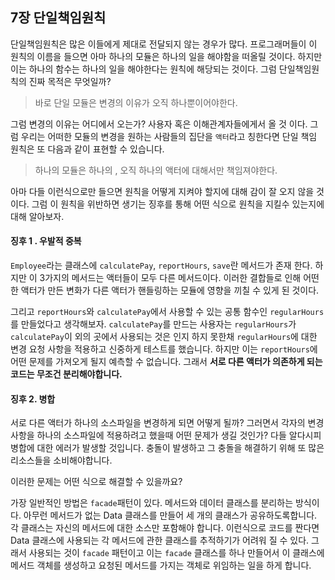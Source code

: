 ## 7장 단일책임원칙

단일책임원칙은 많은 이들에게 제대로 전달되지 않는 경우가 많다. 프로그래머들이 이 원칙의 이름을 들으면 아마 하나의 모듈은 하나의 일을 해야함을 떠올릴 것이다. 하지만 이는 하나의 함수는 하나의 일을 해야한다는 원칙에 해당되는 것이다. 그럼 단일책임원칙의 진짜 목적은 무엇일까?

> 바로 단일 모듈은 변경의 이유가 오직 하나뿐이어야한다.

그럼 변경의 이유는 어디에서 오는가? 사용자 혹은 이해관계자들에게서 올 것 이다. 그럼 우리는 어떠한 모듈의 변경을 원하는 사람들의 집단을 `액터`라고 칭한다면 단일 책임 원칙은 또 다음과 같이 표현할 수 있습니다.

> 하나의 모듈은 하나의 , 오직 하나의 액터에 대해서만 책임져야한다.

아마 다들 이런식으로만 들으면 원칙을 어떻게 지켜야 할지에 대해 감이 잘 오지 않을 것이다. 그럼 이 원칙을 위반하면 생기는 징후를 통해 어떤 식으로 원칙을 지킬수 있는지에 대해 알아보자.

#### 징후 1 . 우발적 중복

`Employee`라는 클래스에 `calculatePay`, `reportHours`, `save`란 메서드가 존재 한다. 하지만 이 3가지의 메서드는 액터들이 모두 다른 메서드이다. 이러한 결합들로 인해 어떤 한 액터가 만든 변화가 다른 액터가 핸들링하는 모듈에 영향을 끼칠 수 있게 된 것이다.

그리고 `reportHours`와 `calculatePay`에서 사용할 수 있는 공통 함수인 `regularHours`를 만들었다고 생각해보자. `calculatePay`를 만드는 사용자는 `regularHours`가 `calculatePay`이 외의 곳에서 사용되는 것은 인지 하지 못한채 `regularHours`에 대한 변경 요청 사항을 적용하고 신중하게 테스트를 했습니다. 하지만 이는 `reportHours`에 어떤 문제를 가져오게 될지 예측할 수 없습니다. 그래서 **서로 다른 액터가 의존하게 되는 코드는 무조건 분리해야합니다.**

#### 징후 2. 병합

서로 다른 액터가 하나의 소스파일을 변경하게 되면 어떻게 될까? 그러면서 각자의 변경사항을 하나의 소스파일에 적용하려고 했을때 어떤 문제가 생길 것인가? 다들 알다시피 병합에 대한 에러가 발생할 것입니다. 충돌이 발생하고 그 충돌을 해결하기 위해 또 많은 리소스들을 소비해야합니다. 

이러한 문제는 어떤 식으로 해결할 수 있을까요?

가장 일반적인 방법은 `facade`패턴이 있다. 메서드와 데이터 클래스를 분리하는 방식이다. 아무런 메서드가 없는 Data 클래스를 만들어 세 개의 클래스가 공유하도록합니다. 각 클래스는 자신의 메서드에 대한 소스만 포함해야 합니다. 이런식으로 코드를 짠다면 Data 클래스에 사용되는 각 메서드에 관한 클래스를 추적하기가 어려워 질 수 있다. 그래서 사용되는 것이 `facade` 패턴이고 이는 `facade` 클래스를 하나 만들어서 이 클래스에 메서드 객체를 생성하고 요청된 메서드를 가지는 객체로 위임하는 일을 하게 합니다. 



